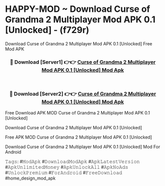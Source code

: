 # HAPPY-MOD ~ Download Curse of Grandma 2 Multiplayer Mod APK 0.1 [Unlocked] - (f729r)
Download Curse of Grandma 2 Multiplayer Mod APK 0.1 [Unlocked] Free Mod APK

<div align="center">
<h3>🔴 Download [Server1] 👉👉 <a href="https://apk-comot.site?title=Curse_of_Grandma_2_Multiplayer_Mod_APK_0.1_[Unlocked]">Curse of Grandma 2 Multiplayer Mod APK 0.1 [Unlocked] Mod Apk</a></h3><br>

<h3>🔴 Download [Server2] 👉👉 <a href="https://apk-comot.site?title=Curse_of_Grandma_2_Multiplayer_Mod_APK_0.1_[Unlocked]">Curse of Grandma 2 Multiplayer Mod APK 0.1 [Unlocked] Mod Apk</a></h3>
</div>


Free Download APK MOD Curse of Grandma 2 Multiplayer Mod APK 0.1 [Unlocked]

Download Curse of Grandma 2 Multiplayer Mod APK 0.1 [Unlocked] 

Free APK MOD Curse of Grandma 2 Multiplayer Mod APK 0.1 [Unlocked] 

Download Curse of Grandma 2 Multiplayer Mod APK 0.1 [Unlocked] Mod For Android

𝚃𝚊𝚐𝚜: #𝙼𝚘𝚍𝙰𝚙𝚔 #𝙳𝚘𝚠𝚗𝚕𝚘𝚊𝚍𝙼𝚘𝚍𝙰𝚙𝚔 #𝙰𝚙𝚔𝙻𝚊𝚝𝚎𝚜𝚝𝚅𝚎𝚛𝚜𝚒𝚘𝚗 #𝙰𝚙𝚔𝚄𝚗𝚕𝚒𝚖𝚒𝚝𝚎𝚍𝙼𝚘𝚗𝚎𝚢 #𝙰𝚙𝚔𝚄𝚗𝚕𝚘𝚌𝚔𝙰𝚕𝚕 #𝙰𝚙𝚔𝙽𝚘𝙰𝚍𝚜 #𝚄𝚗𝚕𝚘𝚌𝚔𝙿𝚛𝚎𝚖𝚒𝚞𝚖 #𝙵𝚘𝚛𝙰𝚗𝚍𝚛𝚘𝚒𝚍 #𝙵𝚛𝚎𝚎𝙳𝚘𝚠𝚗𝚕𝚘𝚊𝚍 #home_design_mod_apk